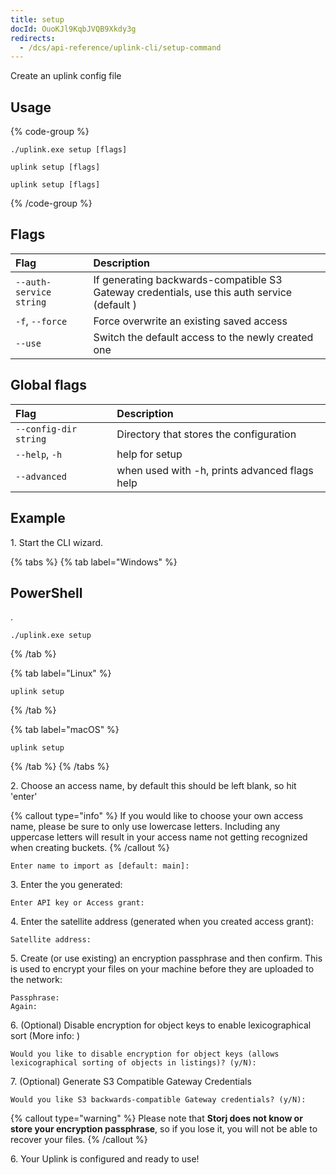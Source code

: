 ```yaml
---
title: setup
docId: OuoKJl9KqbJVQB9Xkdy3g
redirects:
  - /dcs/api-reference/uplink-cli/setup-command
---
```


Create an uplink config file

## Usage

{% code-group %}

```windows
./uplink.exe setup [flags]
```

```linux
uplink setup [flags]
```

```macos
uplink setup [flags]
```

{% /code-group %}

## Flags

| Flag                    | Description                                                                                 |
| :---------------------- | :------------------------------------------------------------------------------------------ |
| `--auth-service string` | If generating backwards-compatible S3 Gateway credentials, use this auth service (default ) |
| `-f`, `--force`         | Force overwrite an existing saved access                                                    |
| `--use`                 | Switch the default access to the newly created one                                          |

## Global flags

| Flag                  | Description                                   |
| :-------------------- | :-------------------------------------------- |
| `--config-dir string` | Directory that stores the configuration       |
| `--help`, `-h`        | help for setup                                |
| `--advanced`          | when used with -h, prints advanced flags help |

## Example

1\. Start the CLI wizard.

{% tabs %}
{% tab label="Windows" %}

## PowerShell

[](docId:4qPQxa8HlvDIO1Kgqa2No).

```Text
./uplink.exe setup
```

{% /tab %}

{% tab label="Linux" %}

```Text
uplink setup
```

{% /tab %}

{% tab label="macOS" %}

```Text
uplink setup
```

{% /tab %}
{% /tabs %}

2\. Choose an access name, by default this should be left blank, so hit 'enter'

{% callout type="info"  %}
If you would like to choose your own access name, please be sure to only use lowercase letters. Including any uppercase letters will result in your access name not getting recognized when creating buckets.
{% /callout %}

```Text
Enter name to import as [default: main]:
```

3\. Enter the [](docId:OXSINcFRuVMBacPvswwNU) you generated:

```Text
Enter API key or Access grant:
```

4\. Enter the satellite address (generated when you created access grant):

```Text
Satellite address:
```

5\. Create (or use existing) an encryption passphrase and then confirm. This is used to encrypt your files on your machine before they are uploaded to the network:

```Text
Passphrase:
Again:
```

6\. (Optional) Disable encryption for object keys to enable lexicographical sort (More info: [](docId:sSBwV86liLJ--jeWCN1DB))

```Text
Would you like to disable encryption for object keys (allows lexicographical sorting of objects in listings)? (y/N):
```

7\. (Optional) Generate S3 Compatible Gateway Credentials

```Text
Would you like S3 backwards-compatible Gateway credentials? (y/N):
```

{% callout type="warning"  %}
Please note that **Storj does not know or store your encryption passphrase**, so if you lose it, you will not be able to recover your files.
{% /callout %}

6\. Your Uplink is configured and ready to use!
